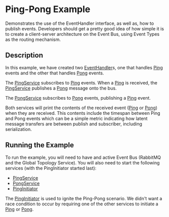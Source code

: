 # Ping-Pong Example

Demonstrates the use of the EventHandler interface, as well as, how to publish events.  Developers
should get a pretty good idea of how simple it is to create a client-server architecture on the 
Event Bus, using Event Types as the routing mechanism.

## Description ##

In this example, we have created two [EventHandler][1]s, 
one that handles [Ping][2] events and the other that 
handles [Pong][3] events.

The [PingService][4] subscribes to [Ping][2] events.  When a [Ping][2]
is received, the [PingService][4] publishes a [Pong][3] message onto the
bus.

The [PongService][4] subscribes to [Pong][3] events, publishing a [Ping][2]
event.

Both services will print the contents of the received event ([Ping][2] or [Pong][3])
when they are received.  This contents include the timespan between Ping and Pong events
which can be a simple metric indicating how latent message transfers are between
publish and subscriber, including serialization.

## Running the Example ##

To run the example, you will need to have and active Event Bus (RabbitMQ and the
Global Topology Service).  You will also need to start the following services
(with the PingInitiator started last):

- [PingService][4]
- [PongService][5]
- [PingInitiator][6]

The [PingInitiator][6] is used to ignite the Ping-Pong scenario.  We didn't want
a race condition to occur by requiring one of the other services to initiate a 
[Ping][2] or [Pong][3].

[1]: https://github.com/Berico-Technologies/Event-Bus/blob/master/event-bus-client/src/main/java/pegasus/eventbus/client/EventHandler.java
[2]: https://github.com/Berico-Technologies/Event-Bus/blob/master/examples/ping-pong/src/main/java/pegasus/eventbus/examples/pingpong/Ping.java
[3]: https://github.com/Berico-Technologies/Event-Bus/blob/master/examples/ping-pong/src/main/java/pegasus/eventbus/examples/pingpong/Pong.java
[4]: https://github.com/Berico-Technologies/Event-Bus/blob/master/examples/ping-pong/src/main/java/pegasus/eventbus/examples/pingpong/PingService.java
[5]: https://github.com/Berico-Technologies/Event-Bus/blob/master/examples/ping-pong/src/main/java/pegasus/eventbus/examples/pingpong/PongService.java
[6]: https://github.com/Berico-Technologies/Event-Bus/blob/master/examples/ping-pong/src/main/java/pegasus/eventbus/examples/pingpong/PingInitiator.java